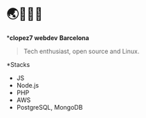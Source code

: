 # 🌏👨🏽‍💻
***clopez7 webdev**
**Barcelona** 

> Tech enthusiast, open source and Linux.

*Stacks
   * JS
   * Node.js
   * PHP
   * AWS
   * PostgreSQL, MongoDB
